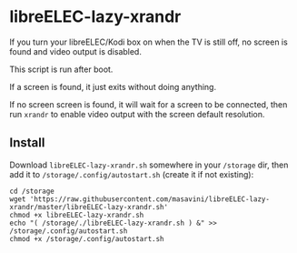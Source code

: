 # libreELEC-lazy-xrandr

If you turn your libreELEC/Kodi box on when the TV is still off, no screen is
found and video output is disabled.

This script is run after boot.

If a screen is found, it just exits without doing anything.

If no screen screen is found, it will wait for a screen to be connected, then
run `xrandr` to enable video output with the screen default resolution.

## Install

Download `libreELEC-lazy-xrandr.sh` somewhere in your `/storage` dir, then add
it to `/storage/.config/autostart.sh` (create it if not existing):

```
cd /storage
wget 'https://raw.githubusercontent.com/masavini/libreELEC-lazy-xrandr/master/libreELEC-lazy-xrandr.sh'
chmod +x libreELEC-lazy-xrandr.sh
echo "( /storage/./libreELEC-lazy-xrandr.sh ) &" >> /storage/.config/autostart.sh
chmod +x /storage/.config/autostart.sh
```
